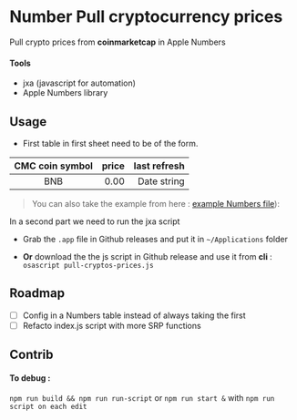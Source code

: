 # Number Pull cryptocurrency prices

Pull crypto prices from **coinmarketcap** in Apple Numbers 

#### Tools
- jxa (javascript for automation) 
- Apple Numbers library

## Usage

- First table in first sheet need to be of the form. 

|CMC coin symbol | price  | last refresh |
|:--------------:|-------:|-------------:|
|BNB             | 0.00   | Date string  |

> You can also take the example from here : [example Numbers file](./assets/example-crypto-portfolio.numbers)):

In a second part we need to run the jxa script

- Grab the `.app` file in Github releases and put it in `~/Applications` folder

- **Or** download the the js script in Github release and use it from **cli** :
`osascript pull-cryptos-prices.js`

## Roadmap

- [ ] Config in a Numbers table instead of always taking the first
- [ ] Refacto index.js script with more SRP functions

## Contrib

#### To debug :

`npm run build && npm run run-script`
or `npm run start &` with `npm run script on each edit`

